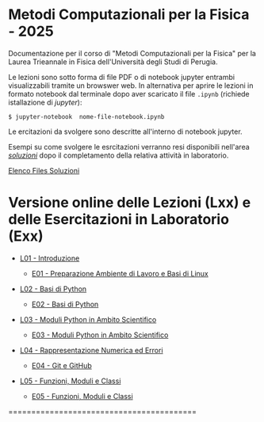 # Metodi Computazionali per la Fisica - 2025

Documentazione per il corso di "Metodi Computazionali per la Fisica"
per la Laurea Trieannale in Fisica dell'Università degli Studi di Perugia.

Le lezioni sono sotto forma di file PDF o di notebook jupyter entrambi visualizzabili tramite un browswer web.
In alternativa per aprire le lezioni in formato notebook dal terminale dopo aver scaricato il file `.ipynb` (richiede istallazione di _jupyter_):

    $ jupyter-notebook  nome-file-notebook.ipynb

    

Le ercitazioni da svolgere sono descritte all'interno di notebook jupyter.

Esempi su come svolgere le esrcitazioni verranno resi disponibili nell'area [*soluzioni*](https://github.com/s-germani/metodi-computazionali-fisica-2025/tree/main/soluzioni) dopo il completamento della relativa attività in laboratorio.

[Elenco Files Soluzioni](soluzioni/ELENCO_SOLUZIONI.md)



Versione online delle Lezioni (Lxx)  e delle Esercitazioni in Laboratorio (Exx)
=========================================
* [L01  - Introduzione](slides/L01_MetodiComputazionali_Intro.pdf)
  * [E01 - Preparazione Ambiente di Lavoro e Basi di Linux](slides/E01_Terminale_Linux.pdf)
  
* [L02  - Basi di Python](notebooks/lezioni/L02_BasiPython.ipynb)
  * [E02 - Basi di Python](notebooks/esercitazioni/E02_BasiPython.ipynb)
  
* [L03 - Moduli Python in Ambito Scientifico](notebooks/lezioni/L03_NumpyScipyMatplotlib.ipynb)
  * [E03 - Moduli Python in Ambito Scientifico](notebooks/esercitazioni/E03_NumpyScipyMatplotlib.ipynb)

* [L04  - Rappresentazione Numerica ed Errori](notebooks/lezioni/L04_Rappresentazioni_ed_Errori_Numerici.ipynb)
  * [E04 - Git e GitHub](notebooks/esercitazioni/E04_Github.ipynb)

* [L05  - Funzioni, Moduli e Classi](notebooks/lezioni/L05_Funzioni_Moduli_e_Classi.ipynb)
  * [E05  - Funzioni, Moduli e Classi](notebooks/esercitazioni/E05_Funzioni_Moduli_e_Classi.ipynb)


=========================================



